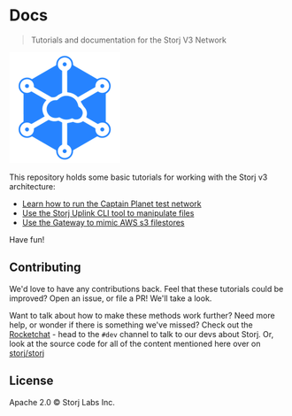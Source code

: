 # Docs

> Tutorials and documentation for the Storj V3 Network

![logo](assets/logo.png)

This repository holds some basic tutorials for working with the Storj v3 architecture:

- [Learn how to run the Captain Planet test network](test-network.md)
- [Use the Storj Uplink CLI tool to manipulate files](uplink-cli.md)
- [Use the Gateway to mimic AWS s3 filestores](s3-gateway.md)

Have fun!

## Contributing

We'd love to have any contributions back. Feel that these tutorials could be improved? Open an issue, or file a PR! We'll take a look.

Want to talk about how to make these methods work further? Need more help, or wonder if there is something we've missed? Check out the [Rocketchat](https://community.storj.io) - head to the `#dev` channel to talk to our devs about Storj. Or, look at the source code for all of the content mentioned here over on [storj/storj](https://github.com/storj/storj)

## License

Apache 2.0 © Storj Labs Inc.
